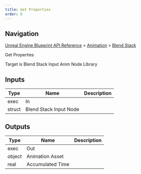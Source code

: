 ```yaml
---
title: Get Properties
order: 8
---
```

## Navigation

[Unreal Engine Blueprint API Reference](https://dev.epicgames.com/documentation/en-us/unreal-engine/BlueprintAPI) > [Animation](https://dev.epicgames.com/documentation/en-us/unreal-engine/BlueprintAPI/Animation) > [Blend Stack](https://dev.epicgames.com/documentation/en-us/unreal-engine/BlueprintAPI/Animation/BlendStack)

Get Properties

Target is Blend Stack Input Anim Node Library

## Inputs

| Type | Name | Description |
| --- | --- | --- |
| exec | In |  |
| struct | Blend Stack Input Node |  |

## Outputs

| Type | Name | Description |
| --- | --- | --- |
| exec | Out |  |
| object | Animation Asset |  |
| real | Accumulated Time |  |
